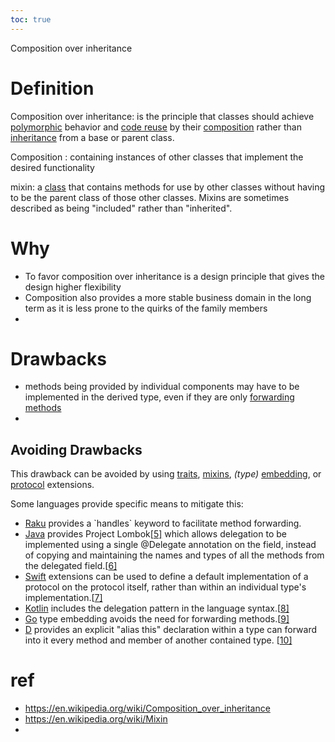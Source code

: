 ```yaml
---
toc: true
---
```


Composition over inheritance



# Definition

Composition over inheritance: is the principle that classes should achieve [polymorphic](https://en.wikipedia.org/wiki/Polymorphism_(computer_science)) behavior and [code reuse](https://en.wikipedia.org/wiki/Code_reuse) by their [composition](https://en.wikipedia.org/wiki/Object_composition)  rather than [inheritance](https://en.wikipedia.org/wiki/Inheritance_(computer_science)) from a base or parent class.



Composition : containing instances of other classes that implement the desired functionality



mixin:  a [class](https://en.wikipedia.org/wiki/Class_(computer_science)) that contains methods for use by other classes without having to be the parent class of those other classes. Mixins are sometimes described as being "included" rather than "inherited".







# Why

- To favor composition over inheritance is a design principle that gives the design higher flexibility
- Composition also provides a more stable business domain in the long term as it is less prone to the quirks of the family members
- 



# Drawbacks

- methods being provided by individual components may have to be implemented in the derived type, even if they are only [forwarding methods](https://en.wikipedia.org/wiki/Forwarding_(object-oriented_programming)) 
- 

## Avoiding Drawbacks

This drawback can be avoided by using [traits](https://en.wikipedia.org/wiki/Traits_(computer_science)), [mixins](https://en.wikipedia.org/wiki/Mixin), *(type)* [embedding](https://en.wikipedia.org/wiki/Embedding), or [protocol](https://en.wikipedia.org/wiki/Protocol_(object-oriented_programming)) extensions.

Some languages provide specific means to mitigate this:

- [Raku](https://en.wikipedia.org/wiki/Raku_(programming_language)) provides a `handles` keyword to facilitate method forwarding.
- [Java](https://en.wikipedia.org/wiki/Java_(programming_language)) provides Project Lombok[[5\]](https://en.wikipedia.org/wiki/Composition_over_inheritance#cite_note-5) which allows delegation to be implemented using a single @Delegate annotation on the field, instead of copying and maintaining the names and types of all the methods from the delegated field.[[6\]](https://en.wikipedia.org/wiki/Composition_over_inheritance#cite_note-6)
- [Swift](https://en.wikipedia.org/wiki/Swift_(programming_language)) extensions can be used to define a default implementation of a protocol on the protocol itself, rather than within an individual type's implementation.[[7\]](https://en.wikipedia.org/wiki/Composition_over_inheritance#cite_note-7)
- [Kotlin](https://en.wikipedia.org/wiki/Kotlin_(programming_language)) includes the delegation pattern in the language syntax.[[8\]](https://en.wikipedia.org/wiki/Composition_over_inheritance#cite_note-8)
- [Go](https://en.wikipedia.org/wiki/Go_(programming_language)) type embedding avoids the need for forwarding methods.[[9\]](https://en.wikipedia.org/wiki/Composition_over_inheritance#cite_note-9)
- [D](https://en.wikipedia.org/wiki/D_(programming_language)) provides an explicit "alias this" declaration within a type can forward into it every method and member of another contained type. [[10\]](https://en.wikipedia.org/wiki/Composition_over_inheritance#cite_note-10)



# ref

- https://en.wikipedia.org/wiki/Composition_over_inheritance
- https://en.wikipedia.org/wiki/Mixin
- 
